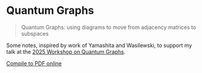 # Quantum Graphs

> Quantum Graphs: using diagrams to move from adjacency matrices to subspaces

Some notes, inspired by work of Yamashita and Wasilewski, to support my talk at the [2025 Workshop on Quantum Graphs](https://sites.google.com/view/quantum-graphs-25/).

[Compile to PDF online](https://texlive2020.latexonline.cc/compile?git=https%3A%2F%2Fgithub.com%2FMatthewDaws%2FMathematics&target=Quantum-Graphs%2Fqg.tex&command=pdflatex)

